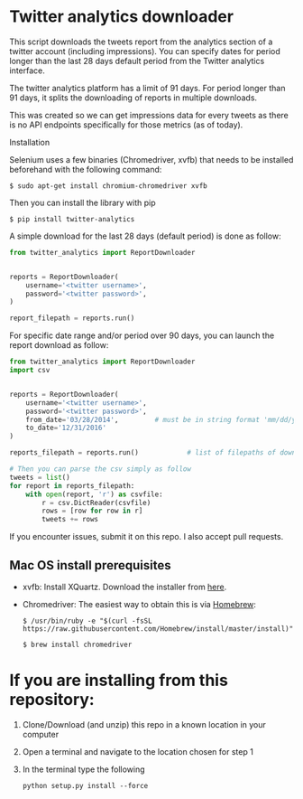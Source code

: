 Twitter analytics downloader
========

This script downloads the tweets report from the analytics section of a twitter account (including impressions). 
You can specify dates for period longer than the last 28 days default period from the Twitter analytics interface.

The twitter analytics platform has a limit of 91 days. For period longer than 91 days, it splits the downloading of reports in multiple downloads.

This was created so we can get impressions data for every tweets as there is no API endpoints specifically for those metrics (as of today).


Installation

Selenium uses a few binaries (Chromedriver, xvfb) that needs to be installed beforehand with the following command:

```commandline
$ sudo apt-get install chromium-chromedriver xvfb
```

Then you can install the library with pip


```commandline
$ pip install twitter-analytics

```


A simple download for the last 28 days (default period) is done as follow:

```python
from twitter_analytics import ReportDownloader


reports = ReportDownloader(
    username='<twitter username>',
    password='<twitter password>',
)

report_filepath = reports.run()
```

For specific date range and/or period over 90 days, you can launch the report download as follow:

```python
from twitter_analytics import ReportDownloader
import csv


reports = ReportDownloader(
    username='<twitter username>',
    password='<twitter password>',
    from_date='03/28/2014',         # must be in string format 'mm/dd/yyyy' and nothing before October 2013 (twitter restriction).
    to_date='12/31/2016'
)

reports_filepath = reports.run()            # list of filepaths of downloaded csv reports

# Then you can parse the csv simply as follow
tweets = list()
for report in reports_filepath:
    with open(report, 'r') as csvfile:
        r = csv.DictReader(csvfile)
        rows = [row for row in r]
        tweets += rows

```

If you encounter issues, submit it on this repo. I also accept pull requests.

## Mac OS install prerequisites

- xvfb: Install XQuartz. Download the installer from [here](https://www.xquartz.org).
- Chromedriver: The easiest way to obtain this is via [Homebrew](https://brew.sh):

    ```commandline
    $ /usr/bin/ruby -e "$(curl -fsSL https://raw.githubusercontent.com/Homebrew/install/master/install)"
    
    $ brew install chromedriver
    ```

# If you are installing from this repository:

1. Clone/Download (and unzip) this repo in a known location in your computer

2. Open a terminal and navigate to the location chosen for step 1

3. In the terminal type the following

   ```
   python setup.py install --force
   ```

   ​